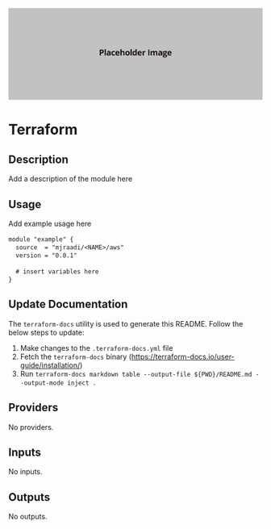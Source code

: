 <!-- markdownlint-disable -->

<a href="https://www.mjraadi.dev/"><img src="https://github.com/mjraadi/terraform-aws-module-template/blob/main/docs/banner.jpg?raw=true" alt="Banner"/></a><br/><p align="right"> <a href="https://registry.terraform.io/modules/mjraadi/module-template/aws/latest"></a></a> </a>

<!-- markdownlint-restore -->
<!--
  ***** CAUTION: DO NOT EDIT ABOVE THIS LINE ******
-->

# Terraform <NAME>

## Description

Add a description of the module here

## Usage

Add example usage here

```hcl
module "example" {
  source  = "mjraadi/<NAME>/aws"
  version = "0.0.1"

  # insert variables here
}
```

## Update Documentation

The `terraform-docs` utility is used to generate this README. Follow the below steps to update:

1. Make changes to the `.terraform-docs.yml` file
2. Fetch the `terraform-docs` binary (https://terraform-docs.io/user-guide/installation/)
3. Run `terraform-docs markdown table --output-file ${PWD}/README.md --output-mode inject .`

<!-- BEGIN_TF_DOCS -->

## Providers

No providers.

## Inputs

No inputs.

## Outputs

No outputs.

<!-- END_TF_DOCS -->
